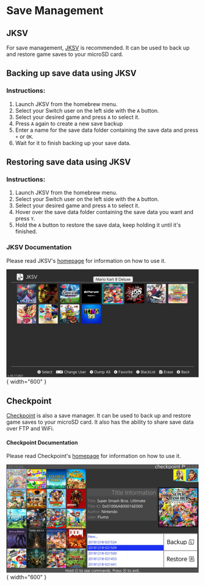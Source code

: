 # Save Management

## JKSV

For save management, [JKSV](https://github.com/J-D-K/JKSV) is recommended. It can be used to back up and restore game saves to your microSD card.

## Backing up save data using JKSV

### Instructions:

1. Launch JKSV from the homebrew menu.
1. Select your Switch user on the left side with the `A` button.
1. Select your desired game and press `A` to select it.
1. Press `A` again to create a new save backup
1. Enter a name for the save data folder containing the save data and press `+` or `OK`.
1. Wait for it to finish backing up your save data.

## Restoring save data using JKSV

### Instructions:

1. Launch JKSV from the homebrew menu.
1. Select your Switch user on the left side with the `A` button.
1. Select your desired game and press `A` to select it.
1. Hover over the save data folder containing the save data you want and press `Y`.
1. Hold the `A` button to restore the save data, keep holding it until it's finished.

### JKSV Documentation
Please read JKSV's [homepage](https://github.com/J-D-K/JKSV) for information on how to use it.

![ExampleSwitchTheme](../extras/img/save_jksv.jpg){ width="600" }

## Checkpoint

[Checkpoint](https://github.com/FlagBrew/Checkpoint) is also a save manager. It can be used to back up and restore game saves to your microSD card. It also has the ability to share save data over FTP and WiFi.

#### Checkpoint Documentation
Please read Checkpoint's [homepage](https://github.com/Flagbrew/Checkpoint) for information on how to use it.

![ExampleSwitchTheme](../extras/img/save_checkpoint.jpg){ width="600" }
